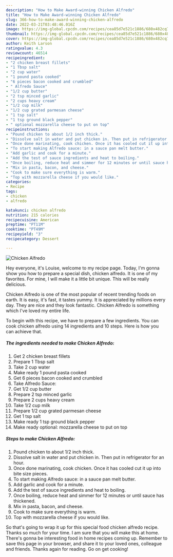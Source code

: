 ```yaml
---
description: "How to Make Award-winning Chicken Alfredo"
title: "How to Make Award-winning Chicken Alfredo"
slug: 366-how-to-make-award-winning-chicken-alfredo
date: 2022-03-21T03:48:46.016Z
image: https://img-global.cpcdn.com/recipes/cea85d7e521c1886/680x482cq70/chicken-alfredo-recipe-main-photo.jpg
thumbnail: https://img-global.cpcdn.com/recipes/cea85d7e521c1886/680x482cq70/chicken-alfredo-recipe-main-photo.jpg
cover: https://img-global.cpcdn.com/recipes/cea85d7e521c1886/680x482cq70/chicken-alfredo-recipe-main-photo.jpg
author: Keith Larson
ratingvalue: 4.3
reviewcount: 46514
recipeingredient:
- "2 chicken breast fillets"
- "1 Tbsp salt"
- "2 cup water"
- "1 pound pasta cooked"
- "6 pieces bacon cooked and crumbled"
- " Alfredo Sauce"
- "1/2 cup butter"
- "2 tsp minced garlic"
- "2 cups heavy cream"
- "1/2 cup milk"
- "1/2 cup grated parmesan cheese"
- "1 tsp salt"
- "1 tsp ground black pepper"
- " optional mozzarella cheese to put on top"
recipeinstructions:
- "Pound chicken to about 1/2 inch thick."
- "Dissolve salt in water and put chicken in. Then put in refrigerator for an hour."
- "Once done marinating, cook chicken. Once it has cooled cut it up into bite size pieces."
- "To start making Alfredo sauce: in a sauce pan melt butter."
- "Add garlic and cook for a minute."
- "Add the test of sauce ingredients and heat to boiling."
- "Once boiling, reduce heat and simmer for 12 minutes or until sauce has thickened."
- "Mix in pasta, bacon, and cheese."
- "Cook to make sure everything is warm."
- "Top with mozzarella cheese if you would like."
categories:
- Recipe
tags:
- chicken
- alfredo

katakunci: chicken alfredo 
nutrition: 215 calories
recipecuisine: American
preptime: "PT11M"
cooktime: "PT49M"
recipeyield: "3"
recipecategory: Dessert

---
```



![Chicken Alfredo](https://img-global.cpcdn.com/recipes/cea85d7e521c1886/680x482cq70/chicken-alfredo-recipe-main-photo.jpg)

Hey everyone, it's Louise, welcome to my recipe page. Today, I'm gonna show you how to prepare a special dish, chicken alfredo. It is one of my favorites. For mine, I will make it a little bit unique. This will be really delicious.

Chicken Alfredo is one of the most popular of recent trending foods on earth. It is easy, it's fast, it tastes yummy. It is appreciated by millions every day. They are nice and they look fantastic. Chicken Alfredo is something which I've loved my entire life.




To begin with this recipe, we have to prepare a few ingredients. You can cook chicken alfredo using 14 ingredients and 10 steps. Here is how you can achieve that.

<!--inarticleads1-->

##### The ingredients needed to make Chicken Alfredo:

1. Get 2 chicken breast fillets
1. Prepare 1 Tbsp salt
1. Take 2 cup water
1. Make ready 1 pound pasta cooked
1. Get 6 pieces bacon cooked and crumbled
1. Take  Alfredo Sauce:
1. Get 1/2 cup butter
1. Prepare 2 tsp minced garlic
1. Prepare 2 cups heavy cream
1. Take 1/2 cup milk
1. Prepare 1/2 cup grated parmesan cheese
1. Get 1 tsp salt
1. Make ready 1 tsp ground black pepper
1. Make ready  optional: mozzarella cheese to put on top




<!--inarticleads2-->

##### Steps to make Chicken Alfredo:

1. Pound chicken to about 1/2 inch thick.
1. Dissolve salt in water and put chicken in. Then put in refrigerator for an hour.
1. Once done marinating, cook chicken. Once it has cooled cut it up into bite size pieces.
1. To start making Alfredo sauce: in a sauce pan melt butter.
1. Add garlic and cook for a minute.
1. Add the test of sauce ingredients and heat to boiling.
1. Once boiling, reduce heat and simmer for 12 minutes or until sauce has thickened.
1. Mix in pasta, bacon, and cheese.
1. Cook to make sure everything is warm.
1. Top with mozzarella cheese if you would like.




So that's going to wrap it up for this special food chicken alfredo recipe. Thanks so much for your time. I am sure that you will make this at home. There's gonna be interesting food in home recipes coming up. Remember to save this page in your browser, and share it to your loved ones, colleague and friends. Thanks again for reading. Go on get cooking!
